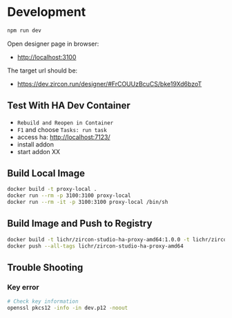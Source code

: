 # Development

```sh
npm run dev
```

Open designer page in browser:
- <http://localhost:3100>

The target url should be:
- <https://dev.zircon.run/designer/#FrCOUUzBcuCS/bke19Xd6bzoT>

## Test With HA Dev Container

- `Rebuild and Reopen in Container`
- `F1` and choose `Tasks: run task`
- access ha: <http://localhost:7123/>
- install addon
- start addon XX


## Build Local Image

```sh
docker build -t proxy-local .
docker run --rm -p 3100:3100 proxy-local
docker run --rm -it -p 3100:3100 proxy-local /bin/sh

```
## Build Image and Push to Registry

```sh
docker build -t lichr/zircon-studio-ha-proxy-amd64:1.0.0 -t lichr/zircon-studio-ha-proxy-amd64:latest .
docker push --all-tags lichr/zircon-studio-ha-proxy-amd64

```

## Trouble Shooting

### Key error

```sh
# Check key information
openssl pkcs12 -info -in dev.p12 -noout
```
